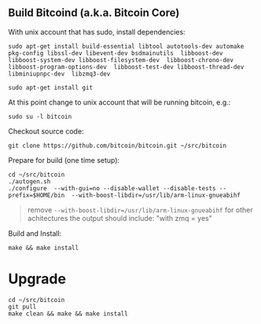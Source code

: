 ## Build Bitcoind (a.k.a. Bitcoin Core)

With unix account that has sudo, install dependencies:
```
sudo apt-get install build-essential libtool autotools-dev automake pkg-config libssl-dev libevent-dev bsdmainutils  libboost-dev libboost-system-dev libboost-filesystem-dev  libboost-chrono-dev libboost-program-options-dev  libboost-test-dev libboost-thread-dev  libminiupnpc-dev  libzmq3-dev 

sudo apt-get install git
```

At this point change to unix account that will be running bitcoin, e.g.:
```
sudo su -l bitcoin
```

Checkout source code:
```
git clone https://github.com/bitcoin/bitcoin.git ~/src/bitcoin
```

Prepare for build (one time setup):
```
cd ~/src/bitcoin
./autogen.sh
./configure  --with-gui=no --disable-wallet --disable-tests --prefix=$HOME/bin  --with-boost-libdir=/usr/lib/arm-linux-gnueabihf
```
> remove  `--with-boost-libdir=/usr/lib/arm-linux-gnueabihf` for other achitectures
> the output should include:   "with zmq  = yes"


Build and Install:
```
make && make install
```

# Upgrade
```
cd ~/src/bitcoin
git pull
make clean && make && make install
```
